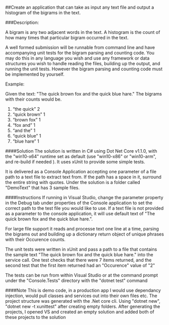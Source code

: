 ##Create an application that can take as input any text file and output a histogram of the bigrams in the text.

###Description:

A bigram is any two adjacent words in the text. A histogram is the count of how many times that particular bigram occurred in the text. 

A well formed submission will be runnable from command line and have accompanying unit tests for the bigram parsing and counting code. You may do this in any language you wish and use any framework or data structures you wish to handle reading the files, building up the output, and running the unit tests. However the bigram parsing and counting code must be implemented by yourself.

Example:

Given the text: "The quick brown fox and the quick blue hare." The bigrams with their counts would be.

1. “the quick” 2
2. “quick brown” 1
3. “brown fox” 1
4. “fox and” 1
5. “and the” 1
6. “quick blue” 1
7. “blue hare” 1

####Solution
The solution is written in C# using Dot Net Core v1.1.0, with the "win10-x64" runtime set as default (use "win10-x86" or "win10-arm", and re-build if needed ). It uses xUnit to provide some simple tests. 

It is delivered as a Console Application accepting one parameter of a file path to a text file to extract text from.
If the path has a space in it, surround the entire string with quotes. Under the solution is a folder called "DemoText" that has 3 sample files. 

####Instructions
If running in Visual Studio, change the parameter property in the Debug tab under properties of the Console application to set the correct path to the test file you would like to use. 
If a text file is not provided as a parameter to the console application, it will use default text of "The quick brown fox and the quick blue hare.".

For large file support it reads and processe text one line at a time, parsing the bigrams out and building up a dictionary return object of unique phrases with their Occurence counts.

The unit tests were written in xUnit and pass a path to a file that contains the sample text "The quick brown fox and the quick blue hare." into the service call. One test checks that there were 7 items returned, and the second test that the first item returned had an "Occurence" value of "2"

The tests can be run from within Visual Studio or at the command prompt under the "Console.Tests" directory with the "dotnet test" command

####Note
This is demo code, in a production app I would use dependancy injection, would pull classes and services out into their own files etc. The project structure was generated with the .Net core cli. Using "dotnet new", "dotnet new -t xunittest" after creating empty folders. After generating the projects, I opened VS and created an empty solution and added both of these projects to the solution
